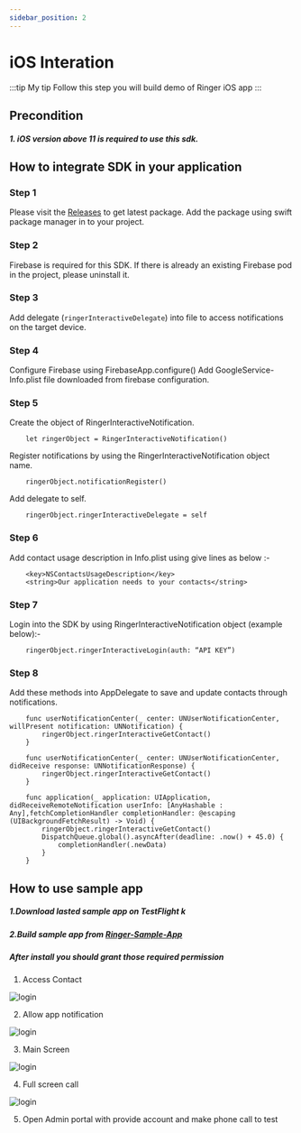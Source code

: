 ```yaml
---
sidebar_position: 2
---
```


# iOS Interation
:::tip My tip
Follow this step you will build demo of Ringer iOS app
:::


## Precondition 

##### 1. iOS version above 11 is required to use this sdk.



## How to integrate SDK in your application
### Step 1
Please visit the [Releases](https://github.com/RingerInteractive/Ringer-Interactive-iOS-SDK) to get latest package.
Add the package using swift package manager in to your project.

### Step 2
Firebase is required for this SDK. If there is already an existing Firebase pod in the project, please uninstall it.

### Step 3
Add delegate (`ringerInteractiveDelegate`) into file to access notifications on the target device.

### Step 4
Configure Firebase using FirebaseApp.configure()
Add GoogleService-Info.plist file downloaded from firebase configuration.

### Step 5
Create the object of RingerInteractiveNotification.
```
	let ringerObject = RingerInteractiveNotification()
```
Register notifications by using the RingerInteractiveNotification object name.
```
	ringerObject.notificationRegister()
```
Add delegate to self.
```
	ringerObject.ringerInteractiveDelegate = self
```
### Step 6
Add contact usage description in Info.plist using give lines as below  :-
```	
	<key>NSContactsUsageDescription</key>
	<string>Our application needs to your contacts</string>
```

### Step 7
Login into the SDK by using RingerInteractiveNotification object (example below):-
```
	ringerObject.ringerInteractiveLogin(auth: “API KEY”)
```
### Step 8
Add these methods into AppDelegate to save and update contacts through notifications.
```
	func userNotificationCenter(_ center: UNUserNotificationCenter, willPresent notification: UNNotification) {
		ringerObject.ringerInteractiveGetContact()
	}
    
	func userNotificationCenter(_ center: UNUserNotificationCenter, didReceive response: UNNotificationResponse) {
		ringerObject.ringerInteractiveGetContact()
	}
    
	func application(_ application: UIApplication, didReceiveRemoteNotification userInfo: [AnyHashable : Any],fetchCompletionHandler completionHandler: @escaping (UIBackgroundFetchResult) -> Void) {
		ringerObject.ringerInteractiveGetContact()
		DispatchQueue.global().asyncAfter(deadline: .now() + 45.0) {
		    completionHandler(.newData)
		}
	}
```


## How to use sample app
##### 1.Download lasted sample app on TestFlight k
##### 2.Build sample app from [Ringer-Sample-App](https://github.com/RingerInteractive/Ringer-SDK-Sample-App-IOS)

##### After install you should grant those required permission 
1. Access Contact

 ![login](./../img/access_contact.jpg)

2. Allow app notification

 ![login](./../img/notification.jpg)

3. Main Screen

 ![login](./../img/home_screen.jpg)

4. Full screen call

 ![login](./../img/app_setting.jpg)

5. Open Admin portal with provide account and make phone call to test 






